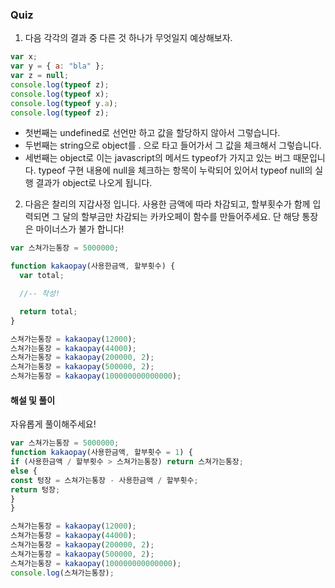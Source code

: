 ### Quiz

1. 다음 각각의 결과 중 다른 것 하나가 무엇일지 예상해보자.

```javascript
var x;
var y = { a: "bla" };
var z = null;
console.log(typeof z);
console.log(typeof x);
console.log(typeof y.a);
console.log(typeof z);
```

- 첫번째는 undefined로 선언만 하고 값을 할당하지 않아서 그렇습니다.
- 두번째는 string으로 object를 . 으로 타고 들어가서 그 값을 체크해서 그렇습니다.
- 세번째는 object로 이는 javascript의 메서드 typeof가 가지고 있는 버그 때문입니다. typeof 구현 내용에 null을 체크하는 항목이 누락되어 있어서 typeof null의 실행 결과가 object로 나오게 됩니다.

2. 다음은 찰리의 지갑사정 입니다. 사용한 금액에 따라 차감되고, 할부횟수가 함께 입력되면 그 달의 할부금만 차감되는 카카오페이 함수를 만들어주세요. 단 해당 통장은 마이너스가 불가 합니다!

```javascript
var 스쳐가는통장 = 5000000;

function kakaopay(사용한금액, 할부횟수) {
  var total;

  //-- 작성!

  return total;
}

스쳐가는통장 = kakaopay(12000);
스쳐가는통장 = kakaopay(44000);
스쳐가는통장 = kakaopay(200000, 2);
스쳐가는통장 = kakaopay(500000, 2);
스쳐가는통장 = kakaopay(100000000000000);
```

#### 해설 및 풀이

자유롭게 풀이해주세요!
```js
var 스쳐가는통장 = 5000000;
function kakaopay(사용한금액, 할부횟수 = 1) {
if (사용한금액 / 할부횟수 > 스쳐가는통장) return 스쳐가는통장;
else {
const 텅장 = 스쳐가는통장 - 사용한금액 / 할부횟수;
return 텅장;
}
}

스쳐가는통장 = kakaopay(12000);
스쳐가는통장 = kakaopay(44000);
스쳐가는통장 = kakaopay(200000, 2);
스쳐가는통장 = kakaopay(500000, 2);
스쳐가는통장 = kakaopay(100000000000000);
console.log(스쳐가는통장);
```
